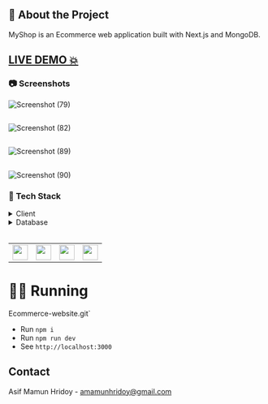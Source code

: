 ## :star2: About the Project
MyShop is an Ecommerce web application built with Next.js and MongoDB.

## <a href="https://my-shop-ecommerce-website-gfpenuezh-pawanpk87.vercel.app/" target="_blank">LIVE DEMO 💥</a>

<!-- Screenshots -->

### :camera: Screenshots

![Screenshot (79)](https://user-images.githubusercontent.com/87040096/219966144-f29fe874-400c-44bd-8708-0026616c8c09.png)

##
![Screenshot (82)](https://user-images.githubusercontent.com/87040096/219966155-35a608b3-0c48-447b-b86d-2f8c21e153cc.png)

##
![Screenshot (89)](https://user-images.githubusercontent.com/87040096/219966164-ec2ee88d-fce1-4004-a8bd-fb655523b8db.png)

##
![Screenshot (90)](https://user-images.githubusercontent.com/87040096/219966172-ca106a05-4eee-4a73-813a-90b7ac8de21c.png)

### :space_invader: Tech Stack

<details>
  <summary>Client</summary>
  <ul>
    <li><a href="https://nextjs.org/">Next.js</a></li>
    <li><a href="https://tailwindcss.com/">TailwindCSS</a></li>
  </ul>
</details>

<details>
<summary>Database</summary>
  <ul>
    <li><a href="https://www.mongodb.com/">MongoDB</a></li>
  </ul>
</details>
<br />

<table>
    <tr>
        <td>
<a href="#"><img src="https://user-images.githubusercontent.com/87040096/219964861-dfbad18b-7218-4347-9b8e-f233e1f23e55.png" alt="" width="30" height="30" /></a>
        </td>
        <td>
<a href="#"><img src="https://user-images.githubusercontent.com/87040096/219965241-cbf7d1cb-272a-4e32-b085-6104d64fded5.png" alt="" width="30" height="30" /></a>
        </td>
        <td>
<a href="#"><img src="https://user-images.githubusercontent.com/87040096/219964658-1e8a6ccf-ea9c-4253-b826-b095d0e3f947.png" alt="" width="30" height="30" /></a>
        </td>
        <td>
<a href="#"><img src="https://user-images.githubusercontent.com/87040096/219965413-c12fd00c-0139-4ea7-82bf-ee417530a1aa.png" alt="" width="30" height="30" /></a>
        </td>
    </tr>
</table>

# 🏃‍♀️ Running

Ecommerce-website.git`

-   Run `npm i`
-   Run `npm run dev`
-   See `http://localhost:3000`


<!-- CONTACT -->
## Contact

Asif Mamun Hridoy - amamunhridoy@gmail.com

